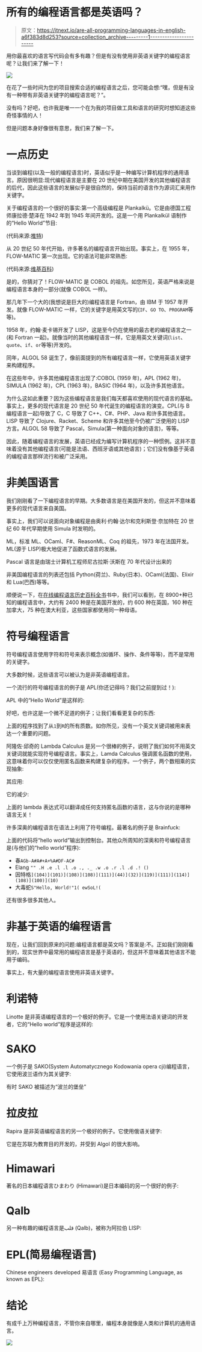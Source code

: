 # 所有的编程语言都是英语吗？

> 原文：<https://itnext.io/are-all-programming-languages-in-english-a6f383d8d253?source=collection_archive---------1----------------------->

用你最喜欢的语言写代码会有多有趣？但是有没有使用非英语关键字的编程语言呢？让我们来了解一下！

![](img/30e3332968b9fad60511ec17f8bf4563.png)

在花了一些时间为您的项目搜索合适的编程语言之后，您可能会想:“嘿，但是有没有一种带有非英语关键字的编程语言呢？”。

没有吗？好吧，也许我是唯一一个在为我的项目做工具和语言的研究时想知道这些奇怪事情的人！

但是问题本身好像很有意思，我们来了解一下。

# 一点历史

当谈到编程(以及一般的编程语言)时，英语似乎是一种编写计算机程序的通用语言。原因很明显:现代编程语言是主要在 20 世纪中期在美国开发的其他编程语言的后代，因此这些语言的发展似乎是很自然的，保持当前的语言作为源词汇来用作关键字。

关于编程语言的一个很好的事实:第一个高级编程是 Plankalkü。它是由德国工程师康拉德·楚泽在 1942 年到 1945 年间开发的。这是一个用 Plankalkül 语制作的“Hello World”节目:

(代码来源:[推特](https://twitter.com/HelloWorldClctn/status/582182409464057856))

从 20 世纪 50 年代开始，许多著名的编程语言开始出现。事实上，在 1955 年，FLOW-MATIC 第一次出现。它的语法可能非常熟悉:

(代码来源:[维基百科](https://en.wikipedia.org/wiki/FLOW-MATIC#cite_note-6))

是的，你猜对了！FLOW-MATIC 是 COBOL 的祖先。如您所见，英语严格来说是编程语言本身的一部分(就像 COBOL 一样)。

那几年下一个大的(我想说是巨大的)编程语言是 Fortran，由 IBM 于 1957 年开发。就像 FLOW-MATIC 一样，它的关键字是用英文写的(`IF`、`GO TO`、`PROGRAM`等等)。

1958 年，约翰·麦卡锡开发了 LISP，这是至今仍在使用的最古老的编程语言之一(和 Fortran 一起)。就像当时的其他编程语言一样，它是用英文关键词(`list`、`quote`、`if`、`or`等等)开发的。

同年，ALGOL 58 诞生了，像前面提到的所有编程语言一样，它使用英语关键字来构建程序。

在这些年中，许多其他编程语言出现了:COBOL (1959 年)，APL (1962 年)，SIMULA (1962 年)，CPL (1963 年)，BASIC (1964 年)，以及许多其他语言。

为什么这如此重要？因为这些编程语言是我们每天都喜欢使用的现代语言的基础。事实上，更多的现代语言是 20 世纪 50 年代诞生的编程语言的演变。CPL(与 B 编程语言一起)导致了 C，C 导致了 C++、C#、PHP、Java 和许多其他语言。LISP 导致了 Clojure、Racket、Scheme 和许多其他至今仍被广泛使用的 LISP 方言。ALGOL 58 导致了 Pascal，Simula(第一种面向对象的语言)，等等。

因此，随着编程语言的发展，英语已经成为编写计算机程序的一种惯例。这并不意味着没有其他编程语言(可能是法语、西班牙语或其他语言)；它们没有像基于英语的编程语言那样流行和被广泛采用。

# 非美国语言

我们刚刚看了一下编程语言的早期。大多数语言是在美国开发的，但这并不意味着更多的现代语言来自美国。

事实上，我们可以说面向对象编程是由奥利·约翰·达尔和克利斯登·奈加特在 20 世纪 60 年代早期使用 Simula 时发明的。

ML，标准 ML、OCaml、F#、ReasonML、Coq 的祖先，1973 年在法国开发。ML(源于 LISP)极大地促进了函数式语言的发展。

Pascal 语言是由瑞士计算机工程师尼古拉斯·沃斯在 70 年代设计出来的

非美国编程语言的列表还包括 Python(荷兰)、Ruby(日本)、OCaml(法国)、Elixir 和 Lua(巴西)等等。

顺便说一下，在[在线编程语言历史百科全书](http://hopl.info/)书中，我们可以看到，在 8900+种已知的编程语言中，大约有 2400 种是在美国开发的，约 600 种在英国，160 种在加拿大，75 种在澳大利亚，这些国家都使用同一种母语。

# 符号编程语言

符号编程语言使用字符和符号来表示概念(如循环、操作、条件等等)，而不是常用的关键字。

大多数时候，这些语言可以被认为是非英语编程语言。

一个流行的符号编程语言的例子是 APL(你还记得吗？我们之前提到过！):

APL 中的“Hello World”是这样的:

好吧，也许这是一个微不足道的例子；让我们看看更复杂的东西:

上面的程序找到了从`1`到`R`的所有质数。如你所见，没有一个英文关键词被用来表达一个重要的问题。

阿隆佐·邱奇的 Lambda Calculus 是另一个很棒的例子，说明了我们如何不用英文关键词就能实现符号编程语言。事实上，Lamda Calculus 强调匿名函数的使用，这意味着你可以仅仅使用匿名函数来构建复杂的程序。一个例子，两个数相乘的实现抽象:

其应用:

它的减少:

上面的 lambda 表达式可以翻译成任何支持匿名函数的语言，这与你说的是哪种语言无关！

许多深奥的编程语言在语法上利用了符号编程。最著名的例子是 Brainfuck:

上面的代码将“hello world”输出到控制台。其他众所周知的深奥和符号编程语言是(与他们的“hello world”程序):

*   春`AGb-A#A#+A+%A#DF-AC#`
*   Elang `"" .H .e .l .l .o ., ._ .w .o .r .l .d .! ()`
*   因特格`](104)](101)](108)](108)](111)](44)](32)](119)](111)](114)](108)](100)](10)`
*   大毒蛇`S"Hello, World!"1( ewSoL!(`

还有很多很多其他人。

# 非基于英语的编程语言

现在，让我们回到原来的问题:编程语言都是英文吗？答案是:不。正如我们刚刚看到的，现实世界中最常用的编程语言是基于英语的，但这并不意味着其他语言不能用于编码。

事实上，有大量的编程语言使用非英语关键字。

# 利诺特

Linotte 是非英语编程语言的一个极好的例子。它是一个使用法语关键词的开发者，它的“Hello world”程序是这样的:

# SAKO

一个例子是 SAKO(System Automatycznego Kodowania opera cji)编程语言，它使用波兰语作为其关键字:

有时 SAKO 被描述为“波兰的堡垒”

# 拉皮拉

Rapira 是非英语编程语言的另一个极好的例子。它使用俄语关键字:

它是在苏联为教育目的开发的，并受到 Algol 的很大影响。

# Himawari

著名的日本编程语言ひまわり (Himawari)是日本编码的另一个很好的例子:

# Qalb

另一种有趣的编程语言是قلب (Qalb)，被称为阿拉伯 LISP:

# EPL(简易编程语言)

Chinese engineers developed 易语言 (Easy Programming Language, as known as EPL):

# 结论

有成千上万种编程语言，不管你来自哪里，编程本身就像是人类和计算机的通用语言。

[![](img/e05f00ed2cddfd2907284cb397168c3d.png)](https://github.com/sponsors/micheleriva)
